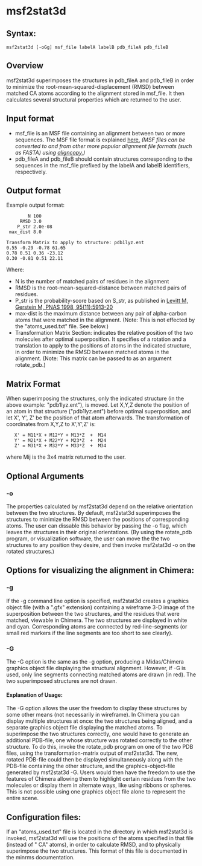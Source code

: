 msf2stat3d
==========

## Syntax:
```
msf2stat3d [-oGg] msf_file labelA labelB pdb_fileA pdb_fileB
```

## Overview

msf2stat3d superimposes the structures in pdb_fileA and pdb_fileB
in order to minimize the root-mean-squared-displacement (RMSD)
between matched CA atoms according to the alignment stored
in msf_file.  It then calculates several structural properties
which are returned to the user.


## Input format

- msf_file is an MSF file containing an alignment between
  two or more sequences.  The MSF file format is explained
  [here.](http://rothlab.ucdavis.edu/genhelp/chapter_2_using_sequences.html#_Specifying_RSF_Files)
  *(MSF files can be converted to and from other
  more popular alignment file formats (such as FASTA) using
  [aligncopy.](http://emboss.sourceforge.net/apps/cvs/emboss/apps/aligncopy.html))*
- pdb_fileA and pdb_fileB should contain structures corresponding
  to the sequences in the msf_file prefixed by the
  labelA and labelB identifiers, respectively.


## Output format

Example output format:
```
        N 100
     RMSD 3.0
    P_str 2.0e-08
 max_dist 8.0

Transform Matrix to apply to structure: pdb1lyz.ent
0.55 -0.29 -0.78 61.65 
0.78 0.51 0.36 -23.12 
0.30 -0.81 0.51 22.11 
```

Where:
- N is the number of matched pairs of residues in the alignment
- RMSD is the root-mean-squared-distance between
  matched pairs of residues.
- P_str is the probability-score based on S_str, as published in
  [Levitt M, Gerstein M, PNAS 1998, 95(11):5913-20](https://doi.org/10.1073/pnas.95.11.5913)
- max-dist is the maximum distance between any pair of alpha-carbon
  atoms that were matched in the alignment.
  (Note: This is not effected by the "atoms_used.txt" file.  See below.)
- Transformation Matrix Section:
  indicates the relative position of the two molecules after optimal
  superposition.  It specifies of a rotation and a translation to
  apply to the positions of atoms in the indicated structure,
  in order to minimize the RMSD between matched atoms in the alignment.
  (Note: This matrix can be passed to as an argument rotate_pdb.)


## Matrix Format

When superimposing the structures, only the indicated structure
(in the above example: "pdb1lyz.ent"), is moved.
Let X,Y,Z denote the position of an atom in that structure
("pdb1lyz.ent") before optimal superposition,
and let X', Y', Z' be the position of that atom afterwards.
The transformation of coordinates from X,Y,Z to X',Y',Z' is:
```
   X' = M11*X + M12*Y + M13*Z  +  M14
   Y' = M21*X + M22*Y + M23*Z  +  M24
   Z' = M31*X + M32*Y + M33*Z  +  M34
```
where Mij is the 3x4 matrix returned to the user.


## Optional Arguments


### -o

The properties calculated by msf2stat3d depend on
the relative orientation between the two structures.
By default, msf2stat3d superimposes the structures to
minimize the RMSD between the positions of corresponding atoms.
The user can dissable this behavior by passing the -o flag,
which leaves the structures in their original orientations.
(By using the rotate_pdb program, or visualization software,
the user can move the the two structures to any position
they desire, and then invoke msf2stat3d -o on the rotated
structures.)

## Options for visualizing the alignment in Chimera:

### -g

If the -g command line option is specified, msf2stat3d creates
a graphics object file (with a ".gfx" extension)
containing a wireframe 3-D image of the superposition between
the two structures, and the residues that were matched,
viewable in Chimera.
The two structures are displayed in white and cyan.
Corresponding atoms are connected by red-line-segments
(or small red markers if the line segments are too short
 to see clearly).

### -G

The -G option is the same as the -g option, producing a
Midas/Chimera graphics object file displaying the structural alignment.
However, if -G is used, only line segments connecting
matched atoms are drawn (in red).
The two superimposed structures are not drawn.

#### Explanation of Usage:

The -G option allows the user the freedom to display these
structures by some other means (not necessarily in wireframe).
In Chimera you can display multiple structures
at once: the two structures being aligned, and a separate
graphics object file displaying the matched atoms.
To superimpose the two structures correctly, one would have
to generate an additional PDB-file, one whose structure was
rotated correctly to the other structure.  To do this, invoke
the rotate_pdb program on one of the two PDB files,
using the transformation-matrix output of msf2stat3d.
The new, rotated PDB-file could then be displayed simultaneously
along with the PDB-file containing the other structure, and the
graphics-object-file generated by msf2stat3d -G.
Users would then have the freedom to use the features of
Chimera allowing them to highlight certain residues
from the two molecules or display them in alternate ways,
like using ribbons or spheres.
This is not possible using one graphics object file alone
to represent the entire scene.


## Configuration files:

If an "atoms_used.txt" file is located in the directory in which
msf2stat3d is invoked, msf2stat3d will use the positions of the
atoms specified in that file (instead of " CA" atoms), in order
to calculate RMSD, and to physically superimpose the two
structures.  This format of this file is documented in the
minrms documentation.

